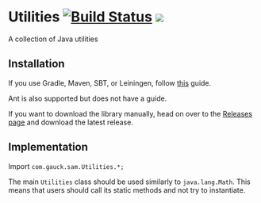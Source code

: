 # Utilities [![Build Status](https://travis-ci.org/Samasaur1/Utilities.svg?branch=development)](https://travis-ci.org/Samasaur1/Utilities) [![](https://jitpack.io/v/Samasaur1/Utilities.svg)](https://jitpack.io/#Samasaur1/Utilities)
A collection of Java utilities

## Installation
If you use Gradle, Maven, SBT, or Leiningen, follow [this](https://jitpack.io/#Samasaur1/Utilities) guide.

Ant is also supported but does not have a guide.

If you want to download the library manually, head on over to the [Releases page](https://github.com/Samasaur1/Utilities/releases) and download the latest release.

## Implementation
Import `com.gauck.sam.Utilities.*;`

The main `Utilities` class should be used similarly to `java.lang.Math`. This means that users should call its static methods and not try to instantiate.
